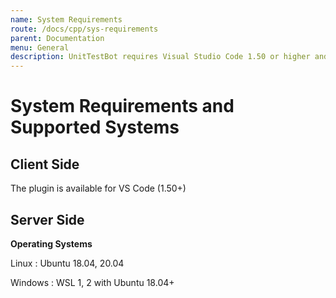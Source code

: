 ```yaml
---
name: System Requirements
route: /docs/cpp/sys-requirements
parent: Documentation
menu: General
description: UnitTestBot requires Visual Studio Code 1.50 or higher and Ubuntu 18.04 or higher to run server on.
---
```


# System Requirements and Supported Systems

## Client Side

The plugin is available for VS Code (1.50+)

## Server Side

**Operating Systems**

Linux : Ubuntu 18.04, 20.04

Windows : WSL 1, 2 with Ubuntu 18.04+